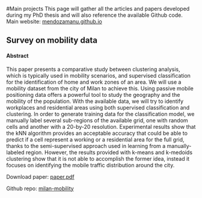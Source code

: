 #Main projects 
This page will gather all the articles and papers developed during my PhD thesis and will also reference the available Github code.
Main website: [mendozamanu.github.io](https://mendozamanu.github.io)

## Survey on mobility data
#### Abstract
This paper presents a comparative study between clustering analysis, which is typically used in mobility scenarios, and supervised classification for the identification of home and work zones of an area. We will use a mobility dataset from the city of Milan to achieve this. Using passive mobile positioning data offers a powerful tool to study the geography and the mobility of the population. With the available data, we will try to identify workplaces and residential areas using both supervised classification and clustering. In order to generate training data for the classification model, we manually label several sub-regions of the available grid, one with random cells and another with a 20-by-20 resolution. Experimental results show that the kNN algorithm provides an acceptable accuracy that could be able to predict if a cell represent a working or a residential area for the full grid, thanks to the semi-supervised approach used in learning from a manually-labeled region. However, the results provided with k-means and k-medoids clustering show that it is not able to accomplish the former idea, instead it focuses on identifying the mobile traffic distribution around the city. 

Download paper: [paper.pdf](url)


Github repo: [milan-mobility](https://github.com/mendozamanu/milan-mobility)

